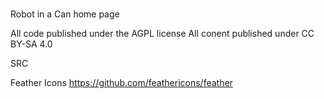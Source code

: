 # 

Robot in a Can home page

All code published under the AGPL license 
All conent published under CC BY-SA 4.0 

SRC

Feather Icons https://github.com/feathericons/feather
